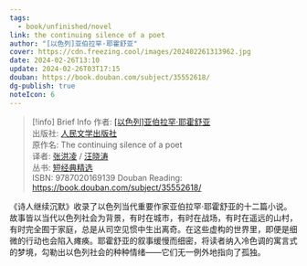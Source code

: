 ```yaml
---
tags:
  - book/unfinished/novel
link: the continuing silence of a poet
author: "[以色列]亚伯拉罕·耶霍舒亚"
cover: https://cdn.freezing.cool/images/202402261313962.jpg
date: 2024-02-26T13:10
update: 2024-02-26T03T17:15
douban: https://book.douban.com/subject/35552618/
dg-publish: true
noteIcon: 6
---
```

>[!info] Brief Info
>作者: [[以色列]亚伯拉罕·耶霍舒亚](https://book.douban.com/search/%E4%BA%9A%E4%BC%AF%E6%8B%89%E7%BD%95%C2%B7%E8%80%B6%E9%9C%8D%E8%88%92%E4%BA%9A)  
>出版社: [人民文学出版社](https://book.douban.com/press/2287)  
>原作名: The continuing silence of a poet  
>译者: [张洪凌](https://book.douban.com/author/4628163) / [汪晓涛](https://book.douban.com/search/%E6%B1%AA%E6%99%93%E6%B6%9B)  
>丛书: [短经典精选](https://book.douban.com/series/39312)  
>ISBN: 9787020169139
>Douban Reading: https://book.douban.com/subject/35552618/

《诗人继续沉默》收录了以色列当代重要作家亚伯拉罕·耶霍舒亚的十二篇小说。故事皆以当代以色列社会为背景，有时在城市，有时在战场，有时在遥远的山村，有时完全囿于家庭，总是从司空见惯中生出离奇。在这些虚构的世界里，即便是细微的行动也会陷入瘫痪。耶霍舒亚的叙事缓慢而细密，将读者纳入冷色调的寓言式的梦境，勾勒出以色列社会的种种情绪——它们无一例外地指向了孤独。
